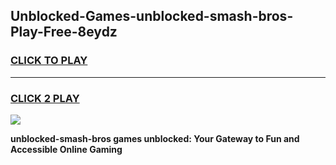 
## Unblocked-Games-unblocked-smash-bros-Play-Free-8eydz
<h3>
<a href="https://premium76.site?title=unblocked-smash-bros&ref=12A">CLICK TO PLAY</a></h3>
<hr>

<h3>
<a href="https://premium76.site?title=unblocked-smash-bros&ref=12A">CLICK 2 PLAY</a>
  
</h3>

<a href="https://premium76.site?title=unblocked-smash-bros&ref=12A"><img src="https://clearcache.store/games.png"></a>


**unblocked-smash-bros games unblocked: Your Gateway to Fun and Accessible Online Gaming**
